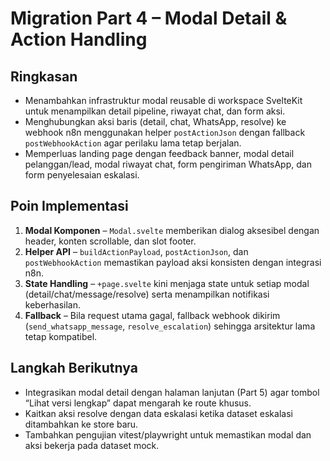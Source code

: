 # Migration Part 4 – Modal Detail & Action Handling

## Ringkasan
- Menambahkan infrastruktur modal reusable di workspace SvelteKit untuk menampilkan detail pipeline, riwayat chat, dan form aksi.
- Menghubungkan aksi baris (detail, chat, WhatsApp, resolve) ke webhook n8n menggunakan helper `postActionJson` dengan fallback `postWebhookAction` agar perilaku lama tetap berjalan.
- Memperluas landing page dengan feedback banner, modal detail pelanggan/lead, modal riwayat chat, form pengiriman WhatsApp, dan form penyelesaian eskalasi.

## Poin Implementasi
1. **Modal Komponen** – `Modal.svelte` memberikan dialog aksesibel dengan header, konten scrollable, dan slot footer.
2. **Helper API** – `buildActionPayload`, `postActionJson`, dan `postWebhookAction` memastikan payload aksi konsisten dengan integrasi n8n.
3. **State Handling** – `+page.svelte` kini menjaga state untuk setiap modal (detail/chat/message/resolve) serta menampilkan notifikasi keberhasilan.
4. **Fallback** – Bila request utama gagal, fallback webhook dikirim (`send_whatsapp_message`, `resolve_escalation`) sehingga arsitektur lama tetap kompatibel.

## Langkah Berikutnya
- Integrasikan modal detail dengan halaman lanjutan (Part 5) agar tombol “Lihat versi lengkap” dapat mengarah ke route khusus.
- Kaitkan aksi resolve dengan data eskalasi ketika dataset eskalasi ditambahkan ke store baru.
- Tambahkan pengujian vitest/playwright untuk memastikan modal dan aksi bekerja pada dataset mock.
